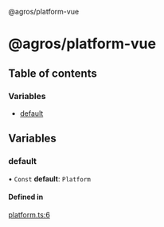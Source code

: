 @agros/platform-vue

# @agros/platform-vue

## Table of contents

### Variables

- [default](index.md#default)

## Variables

### <a id="default" name="default"></a> default

• `Const` **default**: `Platform`

#### Defined in

[platform.ts:6](https://github.com/agrosjs/agros/blob/4b72b68/packages/agros-platform-vue/src/platform.ts#L6)

